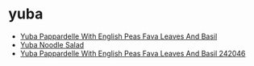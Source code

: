 # yuba

 * [Yuba Pappardelle With English Peas Fava Leaves And Basil](../../index/y/yuba-pappardelle-with-english-peas-fava-leaves-and-basil-242046.json)
 * [Yuba Noodle Salad](../../index/y/yuba-noodle-salad.json)
 * [Yuba Pappardelle With English Peas Fava Leaves And Basil 242046](../../index/y/yuba-pappardelle-with-english-peas-fava-leaves-and-basil-242046.json)
